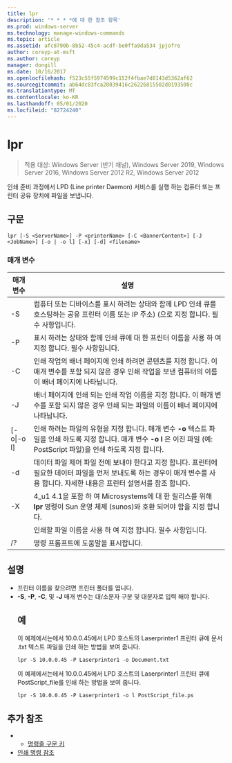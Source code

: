 ```yaml
---
title: lpr
description: '* * * *에 대 한 참조 항목'
ms.prod: windows-server
ms.technology: manage-windows-commands
ms.topic: article
ms.assetid: afc8790b-8b52-45c4-acdf-be0ffa9da534 jpjofre
author: coreyp-at-msft
ms.author: coreyp
manager: dongill
ms.date: 10/16/2017
ms.openlocfilehash: f523c55f5974599c152f4fbae7d8143d5362af62
ms.sourcegitcommit: ab64dc83fca28039416c26226815502d0193500c
ms.translationtype: MT
ms.contentlocale: ko-KR
ms.lasthandoff: 05/01/2020
ms.locfileid: "82724240"
---
```

# <a name="lpr"></a>lpr

> 적용 대상: Windows Server (반기 채널), Windows Server 2019, Windows Server 2016, Windows Server 2012 R2, Windows Server 2012

인쇄 준비 과정에서 LPD (Line printer Daemon) 서비스를 실행 하는 컴퓨터 또는 프린터 공유 장치에 파일을 보냅니다.  

## <a name="syntax"></a>구문  
```  
lpr [-S <ServerName>] -P <printerName> [-C <BannerContent>] [-J <JobName>] [-o | -o l] [-x] [-d] <filename>  
```  
### <a name="parameters"></a>매개 변수  

|     매개 변수      |                                                                                                           설명                                                                                                           |
|--------------------|---------------------------------------------------------------------------------------------------------------------------------------------------------------------------------------------------------------------------------|
|  -S<ServerName>   |                                    컴퓨터 또는 디바이스를 표시 하려는 상태와 함께 LPD 인쇄 큐를 호스팅하는 공유 프린터 이름 또는 IP 주소) (으로 지정 합니다. 필수 사항입니다.                                    |
|  -P<printerName>  |                                                              표시 하려는 상태와 함께 인쇄 큐에 대 한 프린터 이름을 사용 하 여 지정 합니다. 필수 사항입니다.                                                              |
| -C<BannerContent> |                인쇄 작업의 배너 페이지에 인쇄 하려면 콘텐츠를 지정 합니다. 이 매개 변수를 포함 되지 않은 경우 인쇄 작업을 보낸 컴퓨터의 이름이 배너 페이지에 나타납니다.                 |
|    -J<JobName>    |                           배너 페이지에 인쇄 되는 인쇄 작업 이름을 지정 합니다. 이 매개 변수를 포함 되지 않은 경우 인쇄 되는 파일의 이름이 배너 페이지에 나타납니다.                            |
| [-o&#124;-o l]  | 인쇄 하려는 파일의 유형을 지정 합니다. 매개 변수 **-o** 텍스트 파일을 인쇄 하도록 지정 합니다. 매개 변수 **-o l** 은 이진 파일 (예: PostScript 파일)을 인쇄 하도록 지정 합니다. |
|         -d         |              데이터 파일 제어 파일 전에 보내야 한다고 지정 합니다. 프린터에 필요한 데이터 파일을 먼저 보내도록 하는 경우이 매개 변수를 사용 합니다. 자세한 내용은 프린터 설명서를 참조 합니다.               |
|         -X         |                               4_u1 4.1을 포함 하 여 Microsystems에 대 한 릴리스를 위해 **lpr** 명령이 Sun 운영 체제 (sunos)와 호환 되어야 함을 지정 합니다.                                |
|     <FileName>     |                                                                                      인쇄할 파일 이름을 사용 하 여 지정 합니다. 필수 사항입니다.                                                                                      |
|         /?         |                                                                                              명령 프롬프트에 도움말을 표시합니다.                                                                                               |

## <a name="remarks"></a>설명  
- 프린터 이름을 찾으려면 프린터 폴더를 엽니다.  
- **-S**, **-P**, **-C**, 및 **-J** 매개 변수는 대/소문자 구분 및 대문자로 입력 해야 합니다.  
  ## <a name="examples"></a>예  
  이 예제에서는에서 10.0.0.45에서 LPD 호스트의 Laserprinter1 프린터 큐에 문서 .txt 텍스트 파일을 인쇄 하는 방법을 보여 줍니다.  
  ```  
  lpr -S 10.0.0.45 -P Laserprinter1 -o Document.txt  
  ```  
  이 예제에서는에서 10.0.0.45에서 LPD 호스트의 Laserprinter1 프린터 큐에 PostScript_file를 인쇄 하는 방법을 보여 줍니다.  
  ```  
  lpr -S 10.0.0.45 -P Laserprinter1 -o l PostScript_file.ps  
  ```  

## <a name="additional-references"></a>추가 참조  
-   - [명령줄 구문 키](command-line-syntax-key.md)  
-   [인쇄 명령 참조](print-command-reference.md)  
